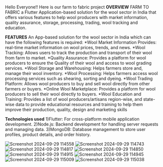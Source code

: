 Hello Everyone!!
Here is our farm to fabric project
**OVERVIEW** 
FARM TO FABRIC a Flutter Application-based  solution for the wool sector in India that offers various features to help wool producers with market information, quality assurance, storage, processing, trading, wool tracking and education.
 
**FEATURES**
An App-based solution for the wool sector in India which can have the following features is required:
*Wool Market Information Provides: real-time market information on wool prices, trends, and news.
*Wool Tracking: Allows users to track the production and transport of their wool from farm to market.
*Quality Assurance: Provides a platform for wool producers to ensure the Quality of their wool and access to wool grading services.
*Wool Storage and Warehousing: Helps farmers store and, manage their wool inventory. 
*Wool Processing: Helps farmers access wool processing services such as shearing, sorting and dyeing.
*Wool Trading Platform: Allows wool producers to buy and sell wool directly from other farmers or buyers.
*Online Wool Marketplace: Provides a platform for wool producers to sell their wool directly to buyers.
*Wool Education and Training: Provides a list of wool producers/artisans region-wise, and state-wise data to provide educational resources and training to help them improve their production, quality, design and marketing skills

**Technologies used**
1)Flutter: For cross-platform mobile application development.
2)Node.js: Backend development for handling server requests and managing data.
3)MongoDB: Database management to store user profiles, product details, and order history.

![Screenshot 2024-09-29 114558](https://github.com/user-attachments/assets/9136a473-7091-4bc2-bb20-8cb072acf3e6)
![Screenshot 2024-09-29 114743](https://github.com/user-attachments/assets/bd7e162c-0b36-45b9-bdaa-bdeebcb45ae9)
![Screenshot 2024-09-29 114817](https://github.com/user-attachments/assets/9243171b-1f9b-4d37-9a8b-fa84e38f9c7b)
![Screenshot 2024-09-29 114850](https://github.com/user-attachments/assets/db1aab74-7f27-4550-986e-d60c3638280e)
![Screenshot 2024-09-29 114915](https://github.com/user-attachments/assets/7d99837b-d395-4114-bb0c-8cc0f374e206)
![Screenshot 2024-09-29 114945](https://github.com/user-attachments/assets/ee9dcb0e-2d93-4ff4-ab6b-34937ed6f2bf)
![Screenshot 2024-09-29 115009](https://github.com/user-attachments/assets/963de1ed-8fdf-4fdf-958b-4ccafd9acec8)
![Screenshot 2024-09-29 115038](https://github.com/user-attachments/assets/c2372084-a32c-4279-83c9-1d561dc279ec)








 
